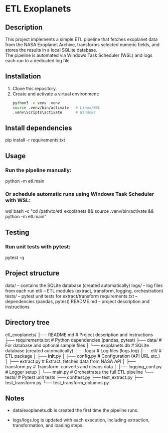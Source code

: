 # ETL Exoplanets

## Description
This project implements a simple ETL pipeline that fetches exoplanet data from the NASA Exoplanet Archive, 
transforms selected numeric fields, and stores the results in a local SQLite database.  
The pipeline is automated via Windows Task Scheduler (WSL) and logs each run to a dedicated log file.

## Installation
1. Clone this repository.
2. Create and activate a virtual environment:
   ```bash
   python3 -m venv .venv
   source .venv/bin/activate   # Linux/WSL
   .venv\Scripts\activate      # Windows

## Install dependencies
pip install -r requirements.txt

## Usage
### Run the pipeline manually:
python -m etl.main

### Or schedule automatic runs using Windows Task Scheduler with WSL:
wsl bash -c "cd /path/to/etl_exoplanets && source .venv/bin/activate && python -m etl.main"

## Testing
### Run unit tests with pytest:
pytest -q

## Project structure
data/ – contains the SQLite database (created automatically)
logs/ – log files from each run
etl/ – ETL modules (extract, transform, logging, orchestration)
tests/ – pytest unit tests for extract/transform
requirements.txt – dependencies (pandas, pytest)
README.md – project description and instructions

## Directory tree
etl_exoplanets/
├── README.md                # Project description and instructions
├── requirements.txt         # Python dependencies (pandas, pytest)
├── data/                    # For database and optional sample files
│   └── exoplanets.db        # SQLite database (created automatically)
├── logs/                    # Log files (logs.log)
├── etl/                     # ETL package
│   ├── __init__.py
│   ├── config.py            # Configuration (API URL etc.)
│   ├── extract.py           # Extract: fetches data from NASA API
│   ├── transform.py         # Transform: converts and cleans data
│   ├── logging_conf.py      # Logger setup
│   └── main.py              # Orchestrates the full ETL pipeline
└── tests/                   # Pytest unit tests
    ├── conftest.py
    ├── test_extract.py
    ├── test_transform.py
    └── test_transform_columns.py

## Notes
- data/exoplanets.db is created the first time the pipeline runs.

- logs/logs.log is updated with each execution, including extraction, transformation, and loading steps.